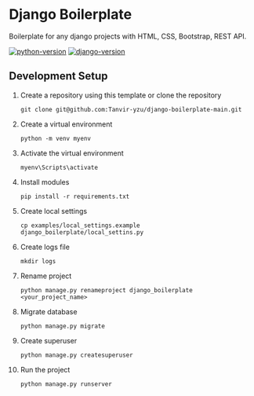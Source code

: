 # Django Boilerplate
Boilerplate for any django projects with HTML, CSS, Bootstrap, REST API.

[![python-version](https://img.shields.io/badge/Python-3.11.6-blue)](https://www.python.org/)
[![django-version](https://img.shields.io/badge/Django-4.2.7-green)](https://www.djangoproject.com/)


## Development Setup

1. Create a repository using this template or clone the repository
   ```
   git clone git@github.com:Tanvir-yzu/django-boilerplate-main.git
   ```
2. Create a virtual environment
   ```
   python -m venv myenv
   ```
3. Activate the virtual environment
   ```
   myenv\Scripts\activate
   ```
4. Install modules
   ```
   pip install -r requirements.txt
   ```
5. Create local settings
   ```
   cp examples/local_settings.example django_boilerplate/local_settins.py
   ```
6. Create logs file
   ```
   mkdir logs
   ```
7. Rename project
   ```
   python manage.py renameproject django_boilerplate <your_project_name>
   ```
8. Migrate database
   ```
   python manage.py migrate
   ```
9. Create superuser
    ```
    python manage.py createsuperuser
    ```
10. Run the project
    ```
    python manage.py runserver
    ```
